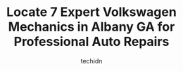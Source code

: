 ---
layout: ampstory
image: https://images.unsplash.com/photo-1617814076367-b759c7d7e738?ixlib=rb-4.0.3&ixid=MnwxMjA3fDB8MHxwaG90by1wYWdlfHx8fGVufDB8fHx8&auto=format&fit=crop&w=640&h=853&q=80
author: techidn
featured: false
description: Discover the 7 best Volkswagen Mechanic in Albany GA, USA and ensure your vehicle receives the highest quality of care. These trusted professionals are known for their skill, knowledge, and 
title: Locate 7 Expert Volkswagen Mechanics in Albany GA for Professional Auto Repairs
cover:
   title: Locate 7 Expert Volkswagen Mechanics in Albany GA for Professional Auto Repairs
   subtitle: Rickpate
   background: https://images.unsplash.com/photo-1617814076367-b759c7d7e738?ixlib=rb-4.0.3&ixid=MnwxMjA3fDB8MHxwaG90by1wYWdlfHx8fGVufDB8fHx8&auto=format&fit=crop&w=640&h=853&q=80

pages: 
 - layout: thirds
   top: <h1>#1 Erickson Automotive LLC</h1>
   bottom: "<p>They fixed my wheel bearing they fixed my rotors and brakes and I forgot the name of the bar they replaced but I bought a cash car we know times are hard but being a woma</p>"
   background: https://www.knot35.com/toplist/wp-content/uploads/2023/06/best-volkswagen-mechanic-1-in-albany-ga-1685833910.jpeg
   backgroundblur: true
 - layout: thirds
   top: <h1>#2 Albany Auto Service</h1>
   bottom: "<p>1305 Oglethorpe Ave, Albany, GA 31707, United States</p>"
   background: https://www.knot35.com/toplist/wp-content/uploads/2023/06/best-volkswagen-mechanic-2-in-albany-ga-1685833910.jpeg
   cta:
      link: https://www.knot35.com/toplist/locate-7-expert-volkswagen-mechanics-in-albany-ga-for-professional-auto-repairs/
      text: Locate 7 Expert Volkswagen Mechanics in Albany GA for Professional Auto Repairs
 - layout: thirds
   top: <h1>#3 Complete Auto Solutions</h1>
   bottom: "<p>3009A N Slappey Blvd, Albany, GA 31701, United States</p>"
   background: https://www.knot35.com/toplist/wp-content/uploads/2023/06/best-volkswagen-mechanic-3-in-albany-ga-1685833910.jpeg
   cta:
      link: https://www.knot35.com/toplist/locate-7-expert-volkswagen-mechanics-in-albany-ga-for-professional-auto-repairs/
      text: Locate 7 Expert Volkswagen Mechanics in Albany GA for Professional Auto Repairs
 - layout: thirds
   top: <h1>#4 The Shop of Albany</h1>
   bottom: "<p>511 W Oglethorpe Blvd, Albany, GA 31701, United States</p>"
   background: https://images.unsplash.com/photo-1561679660-d00ee1e0dc8e?ixlib=rb-4.0.3&ixid=MnwxMjA3fDB8MHxwaG90by1wYWdlfHx8fGVufDB8fHx8&auto=format&fit=crop&w=640&h=853&q=80
   cta:
      link: https://www.knot35.com/toplist/locate-7-expert-volkswagen-mechanics-in-albany-ga-for-professional-auto-repairs/
      text: Locate 7 Expert Volkswagen Mechanics in Albany GA for Professional Auto Repairs
 - layout: thirds
   top: <h1>#5 Skips Automotive</h1>
   bottom: "<p>525 W Oglethorpe Blvd, Albany, GA 31701, United States</p>"
   background: https://images.unsplash.com/photo-1510906594845-bc082582c8cc?ixlib=rb-4.0.3&ixid=MnwxMjA3fDB8MHxwaG90by1wYWdlfHx8fGVufDB8fHx8&auto=format&fit=crop&w=640&h=853&q=80
   cta:
      link: https://www.knot35.com/toplist/locate-7-expert-volkswagen-mechanics-in-albany-ga-for-professional-auto-repairs/
      text: Locate 7 Expert Volkswagen Mechanics in Albany GA for Professional Auto Repairs
 - layout: thirds
   top: <h1>#6 HP Automotive LLC</h1>
   bottom: "<p>122 Philema Rd, Albany, GA 31701, United States</p>"
   background: https://images.unsplash.com/photo-1564951434112-64d74cc2a2d7?ixlib=rb-4.0.3&ixid=MnwxMjA3fDB8MHxwaG90by1wYWdlfHx8fGVufDB8fHx8&auto=format&fit=crop&w=640&h=853&q=80
   cta:
      link: https://www.knot35.com/toplist/locate-7-expert-volkswagen-mechanics-in-albany-ga-for-professional-auto-repairs/
      text: Locate 7 Expert Volkswagen Mechanics in Albany GA for Professional Auto Repairs
 - layout: thirds
   top: <h1>#7 Premier Autoworks</h1>
   bottom: "<p>2917 N Slappey Blvd, Albany, GA 31701, United States</p>"
   background: https://images.unsplash.com/photo-1533998839656-76f5e4b2bccb?ixlib=rb-4.0.3&ixid=MnwxMjA3fDB8MHxwaG90by1wYWdlfHx8fGVufDB8fHx8&auto=format&fit=crop&w=640&h=853&q=80
   cta:
      link: https://www.knot35.com/toplist/locate-7-expert-volkswagen-mechanics-in-albany-ga-for-professional-auto-repairs/
      text: Locate 7 Expert Volkswagen Mechanics in Albany GA for Professional Auto Repairs
 - layout: thirds
   middle: Continue reading...
   background: https://images.unsplash.com/photo-1614648718611-0635f29016cb?ixlib=rb-4.0.3&ixid=MnwxMjA3fDB8MHxwaG90by1wYWdlfHx8fGVufDB8fHx8&auto=format&fit=crop&w=640&h=853&q=80
   cta:
      link: https://www.knot35.com/toplist/locate-7-expert-volkswagen-mechanics-in-albany-ga-for-professional-auto-repairs/
      text: Locate 7 Expert Volkswagen Mechanics in Albany GA for Professional Auto Repairs
      
---